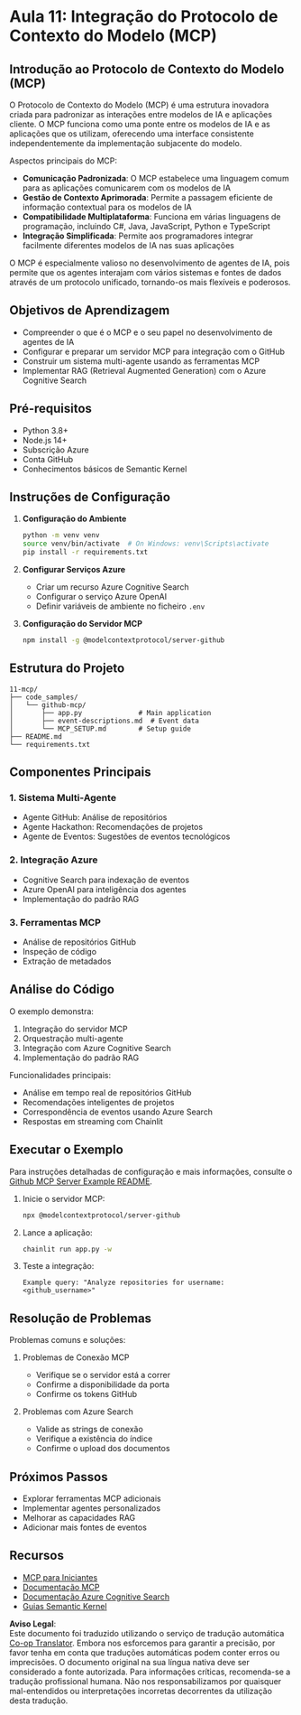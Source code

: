 <!--
CO_OP_TRANSLATOR_METADATA:
{
  "original_hash": "bbce3572338711aeab758506379ab716",
  "translation_date": "2025-07-12T13:47:00+00:00",
  "source_file": "11-mcp/README.md",
  "language_code": "pt"
}
-->
# Aula 11: Integração do Protocolo de Contexto do Modelo (MCP)

## Introdução ao Protocolo de Contexto do Modelo (MCP)

O Protocolo de Contexto do Modelo (MCP) é uma estrutura inovadora criada para padronizar as interações entre modelos de IA e aplicações cliente. O MCP funciona como uma ponte entre os modelos de IA e as aplicações que os utilizam, oferecendo uma interface consistente independentemente da implementação subjacente do modelo.

Aspectos principais do MCP:

- **Comunicação Padronizada**: O MCP estabelece uma linguagem comum para as aplicações comunicarem com os modelos de IA
- **Gestão de Contexto Aprimorada**: Permite a passagem eficiente de informação contextual para os modelos de IA
- **Compatibilidade Multiplataforma**: Funciona em várias linguagens de programação, incluindo C#, Java, JavaScript, Python e TypeScript
- **Integração Simplificada**: Permite aos programadores integrar facilmente diferentes modelos de IA nas suas aplicações

O MCP é especialmente valioso no desenvolvimento de agentes de IA, pois permite que os agentes interajam com vários sistemas e fontes de dados através de um protocolo unificado, tornando-os mais flexíveis e poderosos.

## Objetivos de Aprendizagem
- Compreender o que é o MCP e o seu papel no desenvolvimento de agentes de IA
- Configurar e preparar um servidor MCP para integração com o GitHub
- Construir um sistema multi-agente usando as ferramentas MCP
- Implementar RAG (Retrieval Augmented Generation) com o Azure Cognitive Search

## Pré-requisitos
- Python 3.8+
- Node.js 14+
- Subscrição Azure
- Conta GitHub
- Conhecimentos básicos de Semantic Kernel

## Instruções de Configuração

1. **Configuração do Ambiente**
   ```bash
   python -m venv venv
   source venv/bin/activate  # On Windows: venv\Scripts\activate
   pip install -r requirements.txt
   ```

2. **Configurar Serviços Azure**
   - Criar um recurso Azure Cognitive Search
   - Configurar o serviço Azure OpenAI
   - Definir variáveis de ambiente no ficheiro `.env`

3. **Configuração do Servidor MCP**
   ```bash
   npm install -g @modelcontextprotocol/server-github
   ```

## Estrutura do Projeto

```
11-mcp/
├── code_samples/
│   └── github-mcp/
│       ├── app.py              # Main application
│       ├── event-descriptions.md  # Event data
│       └── MCP_SETUP.md        # Setup guide
├── README.md
└── requirements.txt
```

## Componentes Principais

### 1. Sistema Multi-Agente
- Agente GitHub: Análise de repositórios
- Agente Hackathon: Recomendações de projetos
- Agente de Eventos: Sugestões de eventos tecnológicos

### 2. Integração Azure
- Cognitive Search para indexação de eventos
- Azure OpenAI para inteligência dos agentes
- Implementação do padrão RAG

### 3. Ferramentas MCP
- Análise de repositórios GitHub
- Inspeção de código
- Extração de metadados

## Análise do Código

O exemplo demonstra:
1. Integração do servidor MCP
2. Orquestração multi-agente
3. Integração com Azure Cognitive Search
4. Implementação do padrão RAG

Funcionalidades principais:
- Análise em tempo real de repositórios GitHub
- Recomendações inteligentes de projetos
- Correspondência de eventos usando Azure Search
- Respostas em streaming com Chainlit

## Executar o Exemplo

Para instruções detalhadas de configuração e mais informações, consulte o [Github MCP Server Example README](./code_samples/github-mcp/README.md).

1. Inicie o servidor MCP:
   ```bash
   npx @modelcontextprotocol/server-github
   ```

2. Lance a aplicação:
   ```bash
   chainlit run app.py -w
   ```

3. Teste a integração:
   ```
   Example query: "Analyze repositories for username: <github_username>"
   ```

## Resolução de Problemas

Problemas comuns e soluções:
1. Problemas de Conexão MCP
   - Verifique se o servidor está a correr
   - Confirme a disponibilidade da porta
   - Confirme os tokens GitHub

2. Problemas com Azure Search
   - Valide as strings de conexão
   - Verifique a existência do índice
   - Confirme o upload dos documentos

## Próximos Passos
- Explorar ferramentas MCP adicionais
- Implementar agentes personalizados
- Melhorar as capacidades RAG
- Adicionar mais fontes de eventos

## Recursos
- [MCP para Iniciantes](https://aka.ms/mcp-for-beginners)  
- [Documentação MCP](https://github.com/microsoft/semantic-kernel/tree/main/python/semantic-kernel/semantic_kernel/connectors/mcp)
- [Documentação Azure Cognitive Search](https://learn.microsoft.com/azure/search/)
- [Guias Semantic Kernel](https://learn.microsoft.com/semantic-kernel/)

**Aviso Legal**:  
Este documento foi traduzido utilizando o serviço de tradução automática [Co-op Translator](https://github.com/Azure/co-op-translator). Embora nos esforcemos para garantir a precisão, por favor tenha em conta que traduções automáticas podem conter erros ou imprecisões. O documento original na sua língua nativa deve ser considerado a fonte autorizada. Para informações críticas, recomenda-se a tradução profissional humana. Não nos responsabilizamos por quaisquer mal-entendidos ou interpretações incorretas decorrentes da utilização desta tradução.